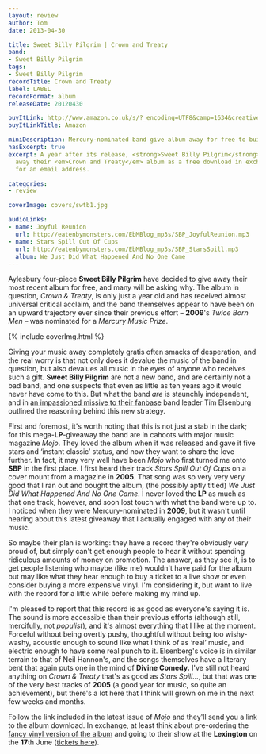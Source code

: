 ```yaml
---
layout: review
author: Tom
date: 2013-04-30

title: Sweet Billy Pilgrim | Crown and Treaty
band:
- Sweet Billy Pilgrim
tags:
- Sweet Billy Pilgrim
recordTitle: Crown and Treaty
label: LABEL
recordFormat: album
releaseDate: 20120430

buyItLink: http://www.amazon.co.uk/s/?_encoding=UTF8&camp=1634&creative=19450&field-keywords=sweet%20billy%20pilgrim%20-%20crown%20and%20treaty&linkCode=ur2&sprefix=sweet%20billy%20pilgrim%20%2Caps%2C275&tag=eatebymons-21&url=search-alias%3Daps
buyItLinkTitle: Amazon

miniDescription: Mercury-nominated band give album away for free to build a career. Are they crazy?
hasExcerpt: true
excerpt: A year after its release, <strong>Sweet Billy Pilgrim</strong> are giving
  away their <em>Crown and Treaty</em> album as a free download in exchange
  for an email address.

categories:
- review

coverImage: covers/swtb1.jpg

audioLinks:
- name: Joyful Reunion
  url: http://eatenbymonsters.com/EbMBlog_mp3s/SBP_JoyfulReunion.mp3
- name: Stars Spill Out Of Cups
  url: http://eatenbymonsters.com/EbMBlog_mp3s/SBP_StarsSpill.mp3
  album: We Just Did What Happened And No One Came
---
```


Aylesbury four-piece **Sweet Billy Pilgrim** have decided to give away their most recent album for free, and many will be asking why. The album in question, *Crown & Treaty*, is only just a year old and has received almost universal critical acclaim, and the band themselves appear to have been on an upward trajectory ever since their previous effort – **2009**'s *Twice Born Men* – was nominated for a *Mercury Music Prize*.

<div>{% include coverImg.html %}</div>

Giving your music away completely gratis often smacks of desperation, and the real worry is that not only does it devalue the music of the band in question, but also devalues all music in the eyes of anyone who receives such a gift. **Sweet Billy Pilgrim** are not a new band, and are certainly not a bad band, and one suspects that even as little as ten years ago it would never have come to this. But what the band _are_ is staunchly independent, and in [an impassioned missive to their fanbase](http://www.huffingtonpost.co.uk/tim-elsenburg/pilgrims-progress-ii-whats-the-value-of-free_b_3138221.html) band leader Tim Elsenburg outlined the reasoning behind this new strategy.

First and foremost, it's worth noting that this is not just a stab in the dark; for this mega-**LP**-giveaway the band are in cahoots with major music magazine *Mojo*. They loved the album when it was released and gave it five stars and ‘instant classic’ status, and now they want to share the love further. In fact, it may very well have been *Mojo* who first turned me onto **SBP** in the first place. I first heard their track *Stars Spill Out Of Cups* on a cover mount from a magazine in **2005**. That song was so very very very good that I ran out and bought the album, (the possibly aptly titled) *We Just Did What Happened And No One Came*. I never loved the **LP** as much as that one track, however, and soon lost touch with what the band were up to. I noticed when they were Mercury-nominated in **2009**, but it wasn't until hearing about this latest giveaway that I actually engaged with any of their music.

So maybe their plan is working: they have a record they're obviously very proud of, but simply can't get enough people to hear it without spending ridiculous amounts of money on promotion. The answer, as they see it, is to get people listening who maybe (like me) wouldn't have paid for the album but may like what they hear enough to buy a ticket to a live show or even consider buying a more expensive vinyl. I'm considering it, but want to live with the record for a little while before making my mind up.

I'm pleased to report that this record is as good as everyone's saying it is. The sound is more accessible than their previous efforts (although still, mercifully, not _populist_), and it's almost everything that I like at the moment. Forceful without being overtly pushy, thoughtful without being too wishy-washy, acoustic enough to sound like what I think of as ‘real’ music, and electric enough to have some real punch to it. Elsenberg's voice is in similar terrain to that of Neil Hannon's, and the songs themselves have a literary bent that again puts one in the mind of **Divine Comedy.** I've still not heard anything on *Crown & Treaty* that's as good as *Stars Spill...*, but that was one of the very best tracks of **2005** (a good year for music, so quite an achievement), but there's a lot here that I think will grown on me in the next few weeks and months.

Follow the link included in the latest issue of *Mojo* and they'll send you a link to the album download. In exchange, at least think about pre-ordering the [fancy vinyl version of the album](http://sweetbillypilgrim.com/site/records/vinyl/crown-and-treaty-lp.html) and going to their show at the **Lexington** on the **17**th June ([tickets here](http://www.musicglue.com/sweetbillypilgrim/eventdetails/17-jun-13-sweet-billy-pilgrim-the-lexington/)).
